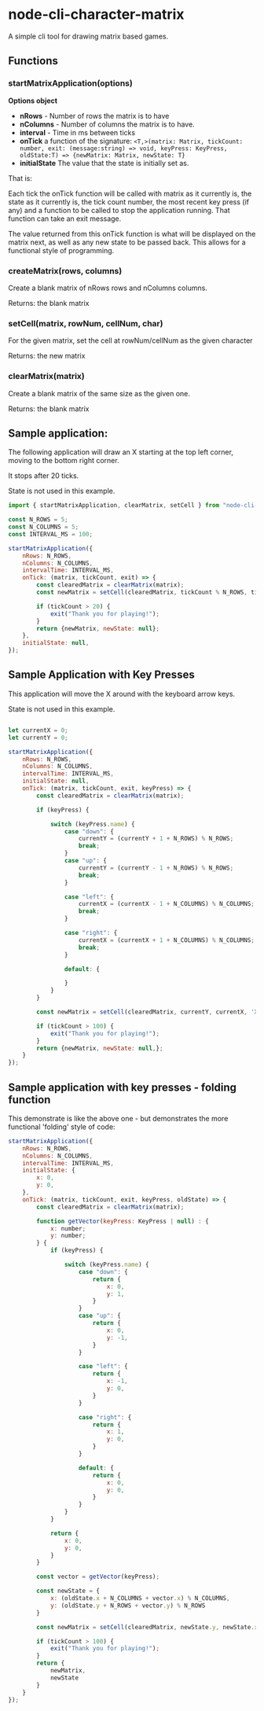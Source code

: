 # node-cli-character-matrix
A simple cli tool for drawing matrix based games. 

## Functions 

### startMatrixApplication(options)

**Options object**

- **nRows** - Number of rows the matrix is to have
- **nColumns** - Number of columns the matrix is to have. 
- **interval** - Time in ms between ticks 
- **onTick** a function of the signature: `<T,>(matrix: Matrix, tickCount: number, exit: (message:string) => void, keyPress: KeyPress, oldState:T) => {newMatrix: Matrix, newState: T}`
- **initialState** The value that the state is initially set as. 

That is: 

Each tick the onTick function will be called with matrix as it currently is, the state as it currently is, the tick count number, the most recent key press (if any) and a function to be called to stop the application running. That function can take an exit message. 

The value returned from this onTick function is what will be displayed on the matrix next, as well as any new state to be passed back. This allows for a functional style of programming.

### createMatrix(rows, columns) 

Create a blank matrix of nRows rows and nColumns columns.

Returns: the blank matrix
### setCell(matrix, rowNum, cellNum, char)

For the given matrix, set the cell at rowNum/cellNum as the given character

Returns: the new matrix

### clearMatrix(matrix) 

Create a blank matrix of the same size as the given one. 

Returns: the blank matrix 





## Sample application: 

The following application will draw an X starting at the top left corner, moving to the bottom right corner. 

It stops after 20 ticks. 

State is not used in this example. 

```javascript
import { startMatrixApplication, clearMatrix, setCell } from "node-cli-character-matrix";

const N_ROWS = 5;
const N_COLUMNS = 5;
const INTERVAL_MS = 100;

startMatrixApplication({
	nRows: N_ROWS,
	nColumns: N_COLUMNS,
	intervalTime: INTERVAL_MS,
	onTick: (matrix, tickCount, exit) => {
		const clearedMatrix = clearMatrix(matrix);
		const newMatrix = setCell(clearedMatrix, tickCount % N_ROWS, tickCount % N_COLUMNS, 'X');

		if (tickCount > 20) {
			exit("Thank you for playing!");
		}
		return {newMatrix, newState: null};
	},
	initialState: null,
});

```


## Sample Application with Key Presses 

This application will move the X around with the keyboard arrow keys. 

State is not used in this example. 

```javascript

let currentX = 0;
let currentY = 0;

startMatrixApplication({
	nRows: N_ROWS,
	nColumns: N_COLUMNS,
	intervalTime: INTERVAL_MS,
	initialState: null,
	onTick: (matrix, tickCount, exit, keyPress) => {
		const clearedMatrix = clearMatrix(matrix);

		if (keyPress) {

			switch (keyPress.name) {
				case "down": {
					currentY = (currentY + 1 + N_ROWS) % N_ROWS;
					break;
				}
				case "up": {
					currentY = (currentY - 1 + N_ROWS) % N_ROWS;
					break;
				}

				case "left": {
					currentX = (currentX - 1 + N_COLUMNS) % N_COLUMNS;
					break;
				}

				case "right": {
					currentX = (currentX + 1 + N_COLUMNS) % N_COLUMNS;
					break;
				}

				default: {

				}
			}
		}

		const newMatrix = setCell(clearedMatrix, currentY, currentX, 'X');

		if (tickCount > 100) {
			exit("Thank you for playing!");
		}
		return {newMatrix, newState: null,};
	}
});

```

## Sample application with key presses - folding function 

This demonstrate is like the above one - but demonstrates the more functional 'folding' style of code: 


```javascript 
startMatrixApplication({
	nRows: N_ROWS,
	nColumns: N_COLUMNS,
	intervalTime: INTERVAL_MS,
	initialState: {
		x: 0,
		y: 0,
	},
	onTick: (matrix, tickCount, exit, keyPress, oldState) => {
		const clearedMatrix = clearMatrix(matrix);

		function getVector(keyPress: KeyPress | null) : {
			x: number; 
			y: number;
		} {
			if (keyPress) {

				switch (keyPress.name) {
					case "down": {
						return {
							x: 0,
							y: 1,
						}
					}
					case "up": {
						return {
							x: 0,
							y: -1,
						}
					}

					case "left": {
						return {
							x: -1,
							y: 0,
						}
					}

					case "right": {
						return {
							x: 1,
							y: 0,
						}
					}

					default: {
						return {
							x: 0,
							y: 0,
						}
					}
				}
			}

			return {
				x: 0,
				y: 0,
			}
		}

		const vector = getVector(keyPress);

		const newState = {
			x: (oldState.x + N_COLUMNS + vector.x) % N_COLUMNS,
			y: (oldState.y + N_ROWS + vector.y) % N_ROWS
		}

		const newMatrix = setCell(clearedMatrix, newState.y, newState.x, 'X');

		if (tickCount > 100) {
			exit("Thank you for playing!");
		}
		return {
			newMatrix,
			newState
		}
	}
});

```